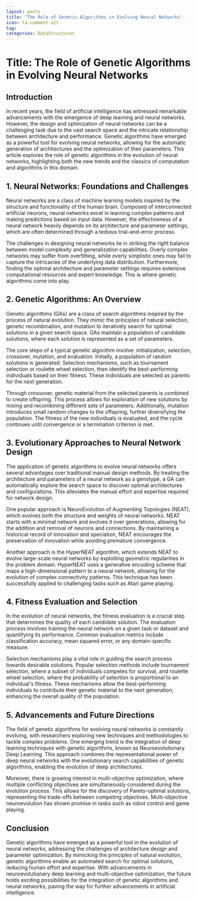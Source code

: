 ```yaml
---
layout: posts
title: "The Role of Genetic Algorithms in Evolving Neural Networks"
icon: fa-comment-alt
tag:      
categories: DataStructures
---
```



# Title: The Role of Genetic Algorithms in Evolving Neural Networks

## Introduction

In recent years, the field of artificial intelligence has witnessed remarkable advancements with the emergence of deep learning and neural networks. However, the design and optimization of neural networks can be a challenging task due to the vast search space and the intricate relationship between architecture and performance. Genetic algorithms have emerged as a powerful tool for evolving neural networks, allowing for the automatic generation of architectures and the optimization of their parameters. This article explores the role of genetic algorithms in the evolution of neural networks, highlighting both the new trends and the classics of computation and algorithms in this domain.

## 1. Neural Networks: Foundations and Challenges

Neural networks are a class of machine learning models inspired by the structure and functionality of the human brain. Composed of interconnected artificial neurons, neural networks excel in learning complex patterns and making predictions based on input data. However, the effectiveness of a neural network heavily depends on its architecture and parameter settings, which are often determined through a tedious trial-and-error process.

The challenges in designing neural networks lie in striking the right balance between model complexity and generalization capabilities. Overly complex networks may suffer from overfitting, while overly simplistic ones may fail to capture the intricacies of the underlying data distribution. Furthermore, finding the optimal architecture and parameter settings requires extensive computational resources and expert knowledge. This is where genetic algorithms come into play.

## 2. Genetic Algorithms: An Overview

Genetic algorithms (GAs) are a class of search algorithms inspired by the process of natural evolution. They mimic the principles of natural selection, genetic recombination, and mutation to iteratively search for optimal solutions in a given search space. GAs maintain a population of candidate solutions, where each solution is represented as a set of parameters.

The core steps of a typical genetic algorithm involve: initialization, selection, crossover, mutation, and evaluation. Initially, a population of random solutions is generated. Selection mechanisms, such as tournament selection or roulette wheel selection, then identify the best-performing individuals based on their fitness. These individuals are selected as parents for the next generation.

Through crossover, genetic material from the selected parents is combined to create offspring. This process allows for exploration of new solutions by mixing and recombining different sets of parameters. Additionally, mutation introduces small random changes to the offspring, further diversifying the population. The fitness of the new individuals is evaluated, and the cycle continues until convergence or a termination criterion is met.

## 3. Evolutionary Approaches to Neural Network Design

The application of genetic algorithms to evolve neural networks offers several advantages over traditional manual design methods. By treating the architecture and parameters of a neural network as a genotype, a GA can automatically explore the search space to discover optimal architectures and configurations. This alleviates the manual effort and expertise required for network design.

One popular approach is NeuroEvolution of Augmenting Topologies (NEAT), which evolves both the structure and weights of neural networks. NEAT starts with a minimal network and evolves it over generations, allowing for the addition and removal of neurons and connections. By maintaining a historical record of innovation and speciation, NEAT encourages the preservation of innovation while avoiding premature convergence.

Another approach is the HyperNEAT algorithm, which extends NEAT to evolve large-scale neural networks by exploiting geometric regularities in the problem domain. HyperNEAT uses a generative encoding scheme that maps a high-dimensional pattern to a neural network, allowing for the evolution of complex connectivity patterns. This technique has been successfully applied to challenging tasks such as Atari game playing.

## 4. Fitness Evaluation and Selection

In the evolution of neural networks, the fitness evaluation is a crucial step that determines the quality of each candidate solution. The evaluation process involves training the neural network on a given task or dataset and quantifying its performance. Common evaluation metrics include classification accuracy, mean squared error, or any domain-specific measure.

Selection mechanisms play a vital role in guiding the search process towards desirable solutions. Popular selection methods include tournament selection, where a subset of individuals competes for survival, and roulette wheel selection, where the probability of selection is proportional to an individual's fitness. These mechanisms allow the best-performing individuals to contribute their genetic material to the next generation, enhancing the overall quality of the population.

## 5. Advancements and Future Directions

The field of genetic algorithms for evolving neural networks is constantly evolving, with researchers exploring new techniques and methodologies to tackle complex problems. One emerging trend is the integration of deep learning techniques with genetic algorithms, known as Neuroevolutionary Deep Learning. This approach combines the representational power of deep neural networks with the evolutionary search capabilities of genetic algorithms, enabling the evolution of deep architectures.

Moreover, there is growing interest in multi-objective optimization, where multiple conflicting objectives are simultaneously considered during the evolution process. This allows for the discovery of Pareto-optimal solutions, representing the trade-offs between competing objectives. Multi-objective neuroevolution has shown promise in tasks such as robot control and game playing.

## Conclusion

Genetic algorithms have emerged as a powerful tool in the evolution of neural networks, addressing the challenges of architecture design and parameter optimization. By mimicking the principles of natural evolution, genetic algorithms enable an automated search for optimal solutions, reducing human effort and expertise. With advancements in neuroevolutionary deep learning and multi-objective optimization, the future holds exciting possibilities for the integration of genetic algorithms and neural networks, paving the way for further advancements in artificial intelligence.